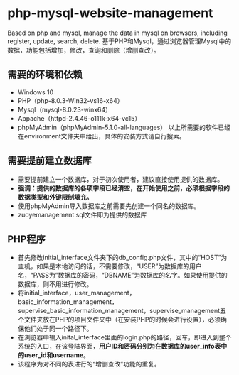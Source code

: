 # php-mysql-website-management
Based on php and mysql, manage the data in mysql on browsers, including register, update, search, delete. 
基于PHP和Mysql，通过浏览器管理Mysql中的数据，功能包括增加，修改，查询和删除（增删查改）。

## 需要的环境和依赖
* Windows 10
* PHP（php-8.0.3-Win32-vs16-x64）
* Mysql（mysql-8.0.23-winx64）
* Appache（httpd-2.4.46-o111k-x64-vc15）
* phpMyAdmin（phpMyAdmin-5.1.0-all-languages）
以上所需要的软件已经在environment文件夹中给出，具体的安装方式请自行搜索。

## 需要提前建立数据库
* 需要提前建立一个数据库，对于初次使用者，建议直接使用提供的数据库。
* **强调：提供的数据库的各项字段已经清空，在开始使用之前，必须根据字段的数据类型和外键限制填充。**
* 使用phpMyAdmin导入数据库之前需要先创建一个同名的数据库。
* zuoyemanagement.sql文件即为提供的数据库

## PHP程序
* 首先修改initial_interface文件夹下的db_config.php文件，其中的“HOST”为主机，如果是本地访问的话，不需要修改，“USER”为数据库的用户名，“PASS为”数据库的密码，“DBNAME”为数据库的名字。如果使用提供的数据库，则不用进行修改。
* 将initial_interface，user_management，basic_information_management，supervise_basic_information_management，supervise_management五个文件夹放在PHP的项目文件夹中（在安装PHP的时候会进行设置），必须确保他们处于同一个路径下。
* 在浏览器中输入inital_interface里面的login.php的路径，回车，即进入到整个系统的入口，在该登陆界面，**用户ID和密码分别为在数据库的user_info表中的user_id和username**。
* 该程序为对不同的表进行的“增删查改”功能的重复。
